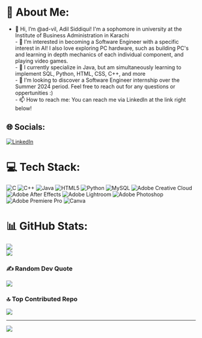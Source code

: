 # 💫 About Me:
- 👋 Hi, I’m @ad-vil, Adil Siddiqui! I'm a sophomore in university at the Institute of Business Administration in Karachi<br>- 👀 I’m interested in becoming a Software Engineer with a specific interest in AI! I also love exploring PC hardware, such as building PC's and learning in depth mechanics of each individual component, and playing video games. <br>- 🌱 I currently specialize in Java, but am simultaneously learning to implement SQL, Python, HTML, CSS, C++, and more<br>- 💞️ I’m looking to discover a Software Engineer internship over the Summer 2024 period. Feel free to reach out for any questions or oppertunities :)<br>- 📫 How to reach me: You can reach me via LinkedIn at the link right below!


## 🌐 Socials:
[![LinkedIn](https://img.shields.io/badge/LinkedIn-%230077B5.svg?logo=linkedin&logoColor=white)](https://linkedin.com/in/https://www.linkedin.com/in/adil-siddiqui-1265b4215/) 

# 💻 Tech Stack:
![C](https://img.shields.io/badge/c-%2300599C.svg?style=for-the-badge&logo=c&logoColor=white) ![C++](https://img.shields.io/badge/c++-%2300599C.svg?style=for-the-badge&logo=c%2B%2B&logoColor=white) ![Java](https://img.shields.io/badge/java-%23ED8B00.svg?style=for-the-badge&logo=openjdk&logoColor=white) ![HTML5](https://img.shields.io/badge/html5-%23E34F26.svg?style=for-the-badge&logo=html5&logoColor=white) ![Python](https://img.shields.io/badge/python-3670A0?style=for-the-badge&logo=python&logoColor=ffdd54) ![MySQL](https://img.shields.io/badge/mysql-%2300000f.svg?style=for-the-badge&logo=mysql&logoColor=white) ![Adobe Creative Cloud](https://img.shields.io/badge/Adobe%20Creative%20Cloud-DA1F26.svg?style=for-the-badge&logo=Adobe%20Creative%20Cloud&logoColor=white) ![Adobe After Effects](https://img.shields.io/badge/Adobe%20After%20Effects-9999FF.svg?style=for-the-badge&logo=Adobe%20After%20Effects&logoColor=white) ![Adobe Lightroom](https://img.shields.io/badge/Adobe%20Lightroom-31A8FF.svg?style=for-the-badge&logo=Adobe%20Lightroom&logoColor=white) ![Adobe Photoshop](https://img.shields.io/badge/adobe%20photoshop-%2331A8FF.svg?style=for-the-badge&logo=adobe%20photoshop&logoColor=white) ![Adobe Premiere Pro](https://img.shields.io/badge/Adobe%20Premiere%20Pro-9999FF.svg?style=for-the-badge&logo=Adobe%20Premiere%20Pro&logoColor=white) ![Canva](https://img.shields.io/badge/Canva-%2300C4CC.svg?style=for-the-badge&logo=Canva&logoColor=white)
# 📊 GitHub Stats:
![](https://github-readme-streak-stats.herokuapp.com/?user=ad-vil&theme=dark&hide_border=false)<br/>
![](https://github-readme-stats.vercel.app/api/top-langs/?username=ad-vil&theme=dark&hide_border=false&include_all_commits=false&count_private=false&layout=compact)

### ✍️ Random Dev Quote
![](https://quotes-github-readme.vercel.app/api?type=horizontal&theme=tokyonight)

### 🔝 Top Contributed Repo
![](https://github-contributor-stats.vercel.app/api?username=ad-vil&limit=5&theme=onedark&combine_all_yearly_contributions=true)

---
[![](https://visitcount.itsvg.in/api?id=ad-vil&icon=3&color=8)](https://visitcount.itsvg.in)

<!-- Proudly created with GPRM ( https://gprm.itsvg.in ) -->
